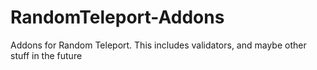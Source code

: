# RandomTeleport-Addons
Addons for Random Teleport. This includes validators, and maybe other stuff in the future
